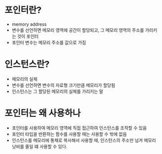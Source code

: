# 포인터란?
- memory address
- 변수를 선언하면 메모리 영역에 공간이 할당되고, 그 메모리 영역의 주소를 가리키는 것이 포인터
- 포인터 변수는 메모리 주소를 값으로 가짐

# 인스턴스란?
- 메모리의 실체
- 변수를 선언하면 변수의 자료형 크기만큼 메모리가 할당됨
- 인스턴스는 그 할당된 메모리의 실체를 가리키는 말

# 포인터는 왜 사용하나
- 포인터를 사용하여 메모리 영역에 직접 접근하여 인스턴스를 조작할 수 있음
- 포인터 타입을 반환하는 함수를 사용할 때는 사용할 수 밖에 없음
- 인스턴스를 메모리에 통채로 복사해서 사용할 때, 인스턴스의 주소만 넘겨 메모리 낭비를 줄일 떄 사용할 수 있다.